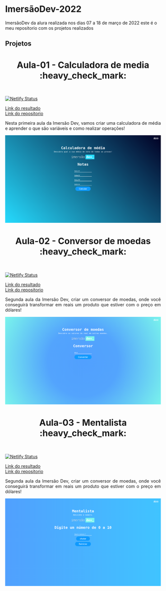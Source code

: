 # ImersãoDev-2022

ImersãoDev da alura realizada nos dias 07 a 18 de março de 2022 este é o meu repositorio com os projetos realizados

## Projetos
<h1 align="center">Aula-01 - Calculadora de media :heavy_check_mark:</h1> <br />

[![Netlify Status](https://api.netlify.com/api/v1/badges/b5dfa400-42e7-42db-8674-df98a46a8488/deploy-status)](https://vitor-imersaodev-media.netlify.app/)

[Link do resultado](https://vitor-imersaodev-media.netlify.app/) <br />
[Link do repositorio](https://github.com/vitorFRE/ImersaoDev-alura/tree/main/Calculadora-Media) <br />

<p align="justify">Nesta primeira aula da Imersão Dev, vamos criar uma calculadora de média e aprender o que são variáveis e como realizar operações!</p>

<p align="center">
  <img src="./prints/aula01.png" title="Resultado">
</p>


<h1 align="center">Aula-02 - Conversor de moedas :heavy_check_mark:</h1> <br />

[![Netlify Status](https://api.netlify.com/api/v1/badges/b5dfa400-42e7-42db-8674-df98a46a8488/deploy-status)](https://vitor-imersaodev-conversor.netlify.app/)

[Link do resultado](https://vitor-imersaodev-conversor.netlify.app/) <br />
[Link do repositorio](https://github.com/vitorFRE/ImersaoDev-alura/tree/main/CONVERSOR-DE-MOEDAS) <br />

<p align="justify">Segunda aula da Imersão Dev, criar um conversor de moedas, onde você conseguirá transformar em reais um produto que estiver com o preço em dólares!</p>

<p align="center">
  <img src="./prints/aula02.png" title="Resultado">
</p>


<h1 align="center">Aula-03 - Mentalista :heavy_check_mark:</h1> <br />

[![Netlify Status](https://api.netlify.com/api/v1/badges/b5dfa400-42e7-42db-8674-df98a46a8488/deploy-status)](https://vitor-imersaodev-mentalista.netlify.app/)

[Link do resultado](https://vitor-imersaodev-mentalista.netlify.app/) <br />
[Link do repositorio](https://github.com/vitorFRE/ImersaoDev-alura/tree/main/MENTALISTA) <br />

<p align="justify">Segunda aula da Imersão Dev, criar um conversor de moedas, onde você conseguirá transformar em reais um produto que estiver com o preço em dólares!</p>

<p align="center">
  <img src="./prints/aula03.png" title="Resultado">
</p>



